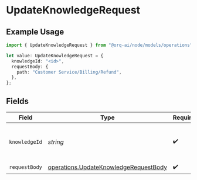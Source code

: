 # UpdateKnowledgeRequest

## Example Usage

```typescript
import { UpdateKnowledgeRequest } from "@orq-ai/node/models/operations";

let value: UpdateKnowledgeRequest = {
  knowledgeId: "<id>",
  requestBody: {
    path: "Customer Service/Billing/Refund",
  },
};
```

## Fields

| Field                                                                                          | Type                                                                                           | Required                                                                                       | Description                                                                                    |
| ---------------------------------------------------------------------------------------------- | ---------------------------------------------------------------------------------------------- | ---------------------------------------------------------------------------------------------- | ---------------------------------------------------------------------------------------------- |
| `knowledgeId`                                                                                  | *string*                                                                                       | :heavy_check_mark:                                                                             | The unique identifier of the knowledge base                                                    |
| `requestBody`                                                                                  | [operations.UpdateKnowledgeRequestBody](../../models/operations/updateknowledgerequestbody.md) | :heavy_check_mark:                                                                             | N/A                                                                                            |